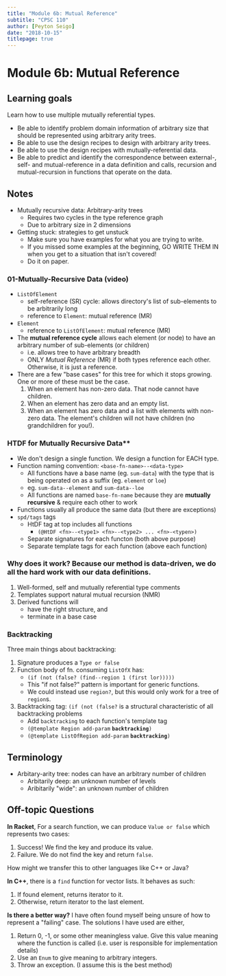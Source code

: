 ```yaml
---
title: "Module 6b: Mutual Reference"
subtitle: "CPSC 110"
author: [Peyton Seigo]
date: "2018-10-15"
titlepage: true
---
```


# Module 6b: Mutual Reference

## Learning goals

Learn how to use multiple mutually referential types.

- Be able to identify problem domain information of arbitrary size that should be represented using arbitrary arity trees.
- Be able to use the design recipes to design with arbitrary arity trees.
- Be able to use the design recipes with mutually-referential data.
- Be able to predict and identify the correspondence between external-, self- and mutual-reference in a data definition and calls, recursion and mutual-recursion in functions that operate on the data.

## Notes

- Mutually recursive data: Arbitrary-arity trees
  - Requires two cycles in the type reference graph
  - Due to arbitrary size in 2 dimensions
- Getting stuck: strategies to get unstuck
  - Make sure you have examples for what you are trying to write.
  - If you missed some examples at the beginning, GO WRITE THEM IN when you get to a situation that isn't covered!
  - Do it on paper.

### 01-Mutually-Recursive Data (video)

- `ListOfElement`
  - self-reference (SR) cycle: allows directory's list of sub-elements to be arbitrarily long
  - reference to `Element`: mutual reference (MR)
- `Element`
  - reference to `ListOfElement`: mutual reference (MR)
- The **mutual reference cycle** allows each element (or node) to have an arbitrary number of sub-elements (or children)
  - i.e. allows tree to have arbitrary breadth
  - ONLY _Mutual Reference_ (MR) if both types reference each other. Otherwise, it is just a reference.
- There are a few "base cases" for this tree for which it stops growing. One or more of these must be the case.
    1. When an element has non-zero data. That node cannot have children.
    2. When an element has zero data and an empty list.
    3. When an element has zero data and a list with elements with non-zero data. The element's children will not have children (no grandchildren for you!).

### HTDF for Mutually Recursive Data**

- We don't design a single function. We design a function for EACH type.
- Function naming convention: `<base-fn-name>--<data-type>`
  - All functions have a base name (eg. `sum-data`) with the type that is being operated on as a suffix (eg. `element` or `loe`)
  - eg. `sum-data--element` and `sum-data--loe`
  - All functions are named `base-fn-name` because they are **mutually recursive** & require each other to work
- Functions usually all produce the same data (but there are exceptions)
- `spd/tags` tags
  - HtDF tag at top includes all functions
    - `(@HtDF <fn>--<type1> <fn>--<type2> ... <fn>-<typen>)`
  - Separate signatures for each functon (both above purpose)
  - Separate template tags for each function (above each function)

### **Why does it work?** Because our method is data-driven, we do all the hard work with our data definitions.

1. Well-formed, self and mutually referential type comments
2. Templates support natural mutual recursion (NMR)
3. Derived functions will
    - have the right structure, and
    - terminate in a base case

### Backtracking

Three main things about backtracking:

1. Signature produces a `Type or false`
2. Function body of fn. consuming `ListOfX` has:
    - `(if (not (false? (find--region 1 (first lor)))))`
    - This "if not false?" pattern is important for generic functions.
    - We could instead use `region?`, but this would only work for a tree of `region`s.
3. Backtracking tag: `(if (not (false?` is a structural characteristic of all backtracking problems
    - Add `backtracking` to each function's template tag
    - `(@template Region add-param` **`backtracking`**`)`
    - `(@template ListOfRegion add-param` **`backtracking`**`)`


## Terminology

- Arbitary-arity tree: nodes can have an arbitrary number of children
  - Arbitarily deep: an unknown number of levels
  - Aribitarily "wide": an unknown number of children

## Off-topic Questions

**In Racket**, For a search function, we can produce `Value or false` which represents two cases:

1. Success! We find the key and produce its value.
2. Failure. We do not find the key and return `false`.

How might we transfer this to other languages like C++ or Java?

**In C++**, there is a `find` function for vector lists. It behaves as such:

1. If found element, returns iterator to it.
2. Otherwise, return iterator to the last element.

**Is there a better way?** I have often found myself being unsure of how to represent a "failing" case. The solutions I have used are either,

1. Return 0, -1, or some other meaningless value. Give this value meaning where the function is called (i.e. user is responsible for implementation details)
2. Use an `Enum` to give meaning to arbitrary integers.
3. Throw an exception. (I assume this is the best method)
